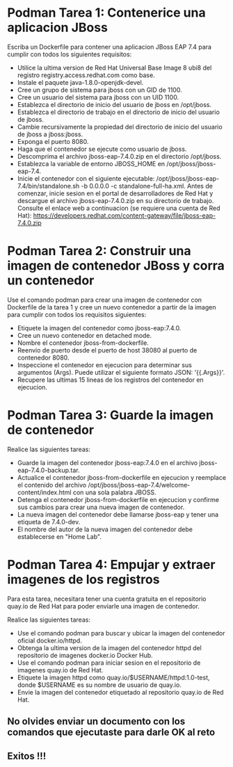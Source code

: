 # Podman Tarea 1: Contenerice una aplicacion JBoss
Escriba un Dockerfile para contener una aplicacion JBoss EAP 7.4 para cumplir con todos los siguientes requisitos:

 - Utilice la ultima version de Red Hat Universal Base Image 8 ubi8 del registro registry.access.redhat.com como base.
 - Instale el paquete java-1.8.0-openjdk-devel.
 - Cree un grupo de sistema para jboss con un GID de 1100.
 - Cree un usuario del sistema para jboss con un UID 1100.
 - Establezca el directorio de inicio del usuario de jboss en /opt/jboss.
 - Establezca el directorio de trabajo en el directorio de inicio del usuario de jboss.
 - Cambie recursivamente la propiedad del directorio de inicio del usuario de jboss a jboss:jboss.
 - Exponga el puerto 8080.
 - Haga que el contenedor se ejecute como usuario de jboss.
 - Descomprima el archivo jboss-eap-7.4.0.zip en el directorio /opt/jboss.
 - Establezca la variable de entorno JBOSS_HOME en /opt/jboss/jboss-eap-7.4.
 - Inicie el contenedor con el siguiente ejecutable: /opt/jboss/jboss-eap-7.4/bin/standalone.sh -b 0.0.0.0 -c standalone-full-ha.xml.
Antes de comenzar, inicie sesion en el portal de desarrolladores de Red Hat y descargue el archivo jboss-eap-7.4.0.zip en su directorio de trabajo. Consulte el enlace web a continuacion (se requiere una cuenta de Red Hat):
https://developers.redhat.com/content-gateway/file/jboss-eap-7.4.0.zip

# Podman Tarea 2: Construir una imagen de contenedor JBoss y corra un contenedor
Use el comando podman para crear una imagen de contenedor con Dockerfile de la tarea 1 y cree un nuevo contenedor a partir de la imagen para cumplir con todos los requisitos siguientes:

 - Etiquete la imagen del contenedor como jboss-eap:7.4.0.
 - Cree un nuevo contenedor en detached mode.
 - Nombre el contenedor jboss-from-dockerfile.
 - Reenvio de puerto desde el puerto de host 38080 al puerto de contenedor 8080.
 - Inspeccione el contenedor en ejecucion para determinar sus argumentos (Args). Puede utilizar el siguiente formato JSON: '{{.Args}}'.
 - Recupere las ultimas 15 lineas de los registros del contenedor en ejecucion.

# Podman Tarea 3: Guarde la imagen de contenedor
Realice las siguientes tareas:

 - Guarde la imagen del contenedor jboss-eap:7.4.0 en el archivo jboss-eap-7.4.0-backup.tar.
 - Actualice el contenedor jboss-from-dockerfile en ejecucion y reemplace el contenido del archivo /opt/jboss/jboss-eap-7.4/welcome-content/index.html con una sola palabra JBOSS.
 - Detenga el contenedor jboss-from-dockerfile en ejecucion y confirme sus cambios para crear una nueva imagen de contenedor.
 - La nueva imagen del contenedor debe llamarse jboss-eap y tener una etiqueta de 7.4.0-dev.
 - El nombre del autor de la nueva imagen del contenedor debe establecerse en "Home Lab".

# Podman Tarea 4: Empujar y extraer imagenes de los registros
Para esta tarea, necesitara tener una cuenta gratuita en el repositorio quay.io de Red Hat para poder enviarle una imagen de contenedor.

Realice las siguientes tareas:

 - Use el comando podman para buscar y ubicar la imagen del contenedor oficial docker.io/httpd.
 - Obtenga la ultima version de la imagen del contenedor httpd del repositorio de imagenes docker.io Docker Hub.
 - Use el comando podman para iniciar sesion en el repositorio de imagenes quay.io de Red Hat.
 - Etiquete la imagen httpd como quay.io/$USERNAME/httpd:1.0-test, donde $USERNAME es su nombre de usuario de quay.io.
 - Envie la imagen del contenedor etiquetado al repositorio quay.io de Red Hat.


## No olvides enviar un documento con los comandos que ejecutaste para darle OK al reto
## Exitos !!!